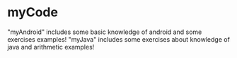# myCode
"myAndroid" includes some basic knowledge of android and some exercises examples!
"myJava"  includes some exercises about knowledge of java and arithmetic examples!
